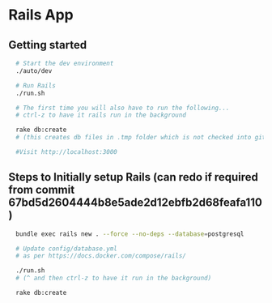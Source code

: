 # Rails App


## Getting started

```bash
  # Start the dev environment
  ./auto/dev

  # Run Rails
  ./run.sh

  # The first time you will also have to run the following...
  # ctrl-z to have it rails run in the background

  rake db:create
  # (this creates db files in .tmp folder which is not checked into git)

  #Visit http://localhost:3000
```

## Steps to Initially setup Rails (can redo if required from commit 67bd5d2604444b8e5ade2d12ebfb2d68feafa110)

```bash
  bundle exec rails new . --force --no-deps --database=postgresql

  # Update config/database.yml
  # as per https://docs.docker.com/compose/rails/

  ./run.sh
  # (^ and then ctrl-z to have it run in the background)

  rake db:create
```
